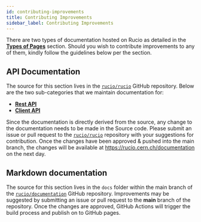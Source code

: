 ```yaml
---
id: contributing-improvements
title: Contributing Improvements
sidebar_label: Contributing Improvements
---
```


There are two types of documentation hosted on Rucio as detailed
in the [__Types of Pages__](page-types) section. Should you wish to
contribute improvements to any of them, kindly follow the
guidelines below per the section.

## API Documentation

The source for this section lives in the
[``rucio/rucio``](https://github.com/rucio/rucio/) GitHub repository. Below are
the two sub-categories that we maintain documentation for:

- [__Rest API__](https://github.com/rucio/rucio/tree/master/lib/rucio/web/rest/flaskapi/v1)
- [__Client API__](https://github.com/rucio/rucio/tree/master/lib/rucio/client)

Since the documentation is directly derived from the source, any change to the
documentation needs to be made in the Source code.  Please submit an issue or
pull request to the [``rucio/rucio``](https://github.com/rucio/rucio/)
repository with your suggestions for contribution.  Once the changes have been
approved & pushed into the main branch, the changes will be available at
<https://rucio.cern.ch/documentation> on the next day.

## Markdown documentation

The source for this section lives in the ``docs`` folder within the main branch
of the [``rucio/documentation``](https://github.com/rucio/documentation) GitHub
repository. Improvements may be suggested by submitting an issue or pull request
to the **main** branch of the repository.  Once the changes are approved, GitHub
Actions will trigger the build process and publish on to GitHub pages.
